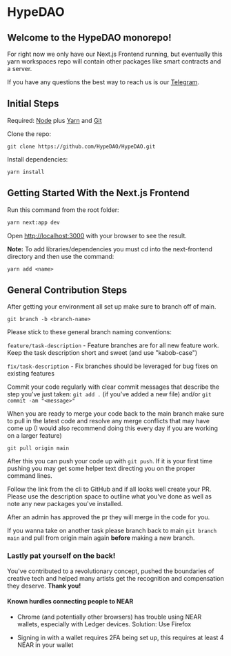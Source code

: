 # HypeDAO

## Welcome to the HypeDAO monorepo! 

For right now we only have our Next.js Frontend running, but eventually this yarn workspaces repo will contain other packages like smart contracts and a server.

If you have any questions the best way to reach us is our [Telegram](https://t.me/hypedao).

## Initial Steps
Required: [Node](https://nodejs.org/dist/latest-v12.x/) plus [Yarn](https://classic.yarnpkg.com/en/docs/install/#mac-stable) and [Git](https://git-scm.com/downloads)

Clone the repo:
```
git clone https://github.com/HypeDAO/HypeDAO.git
```

Install dependencies:
```
yarn install
```

## Getting Started With the Next.js Frontend

Run this command from the root folder:
```bash
yarn next:app dev
```

Open [http://localhost:3000](http://localhost:3000) with your browser to see the result.


**Note:** To add libraries/dependencies you must cd into the next-frontend directory and then use the command:
```
yarn add <name>
```

## General Contribution Steps
After getting your environment all set up make sure to branch off of main. 
```
git branch -b <branch-name>
```
Please stick to these general branch naming conventions:

`feature/task-description` - Feature branches are for all new feature work. Keep the task description short and sweet (and use "kabob-case")

`fix/task-description` - Fix branches should be leveraged for bug fixes on existing features

Commit your code regularly with clear commit messages that describe the step you've just taken: `git add .` (if you've added a new file) and/or `git commit -am "<message>"`

When you are ready to merge your code back to the main branch make sure to pull in the latest code and resolve any merge conflicts that may have come up (I would also recommend doing this every day if you are working on a larger feature)
```
git pull origin main
```

After this you can push your code up with `git push`. If it is your first time pushing you may get some helper text directing you on the proper command lines.

Follow the link from the cli to GitHub and if all looks well create your PR. Please use the description space to outline what you've done as well as note any new packages you've installed.

After an admin has approved the pr they will merge in the code for you.

If you wanna take on another task please branch back to main `git branch main` and pull from origin main again **before** making a new branch.

### Lastly pat yourself on the back! 
You've contributed to a revolutionary concept, pushed the boundaries of creative tech and helped many artists get the recognition and compensation they deserve. **Thank you!**


#### Known hurdles connecting people to NEAR
* Chrome (and potentially other browsers) has trouble using NEAR wallets, especially with Ledger devices.
Solution: Use Firefox

* Signing in with a wallet requires 2FA being set up, this requires at least 4 NEAR in your wallet
